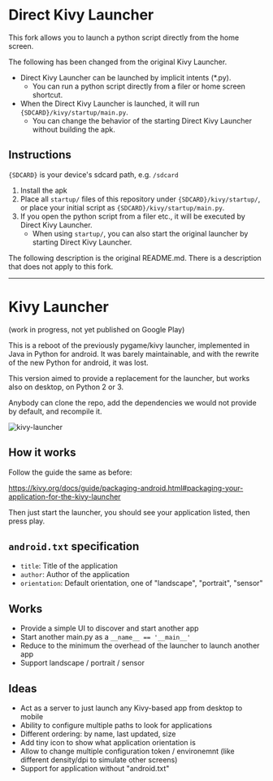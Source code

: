 # Direct Kivy Launcher

This fork allows you to launch a python script directly from the home screen.

The following has been changed from the original Kivy Launcher.

- Direct Kivy Launcher can be launched by implicit intents (*.py).
  - You can run a python script directly from a filer or home screen shortcut.
- When the Direct Kivy Launcher is launched, it will run `{SDCARD}/kivy/startup/main.py`.
  - You can change the behavior of the starting Direct Kivy Launcher without building the apk.

## Instructions

`{SDCARD}` is your device's sdcard path, e.g. `/sdcard`

1. Install the apk
1. Place all `startup/` files of this repository under `{SDCARD}/kivy/startup/`, or place your initial script as `{SDCARD}/kivy/startup/main.py`.
1. If you open the python script from a filer etc., it will be executed by Direct Kivy Launcher.
    - When using `startup/`, you can also start the original launcher by starting Direct Kivy Launcher.

The following description is the original README.md. There is a description that does not apply to this fork.

-----
# Kivy Launcher

(work in progress, not yet published on Google Play)

This is a reboot of the previously pygame/kivy launcher, implemented in Java in Python for android. It was barely maintainable, and with the rewrite of the new Python for android, it was lost.

This version aimed to provide a replacement for the launcher, but works also on desktop, on Python 2 or 3.

Anybody can clone the repo, add the dependencies we would not provide by default, and recompile it.

![kivy-launcher](https://user-images.githubusercontent.com/37904/37256979-0611d5be-2563-11e8-98a6-485e656b0f4b.png)

## How it works

Follow the guide the same as before:

https://kivy.org/docs/guide/packaging-android.html#packaging-your-application-for-the-kivy-launcher

Then just start the launcher, you should see your application listed, then press play.

## `android.txt` specification

- `title`: Title of the application
- `author`: Author of the application
- `orientation`: Default orientation, one of "landscape", "portrait", "sensor"

## Works

- Provide a simple UI to discover and start another app
- Start another main.py as a `__name__ == '__main__'`
- Reduce to the minimum the overhead of the launcher to launch another app
- Support landscape / portrait / sensor

## Ideas

- Act as a server to just launch any Kivy-based app from desktop to mobile
- Ability to configure multiple paths to look for applications
- Different ordering: by name, last updated, size
- Add tiny icon to show what application orientation is
- Allow to change multiple configuration token / environemnt (like different density/dpi to simulate other screens)
- Support for application without "android.txt"
